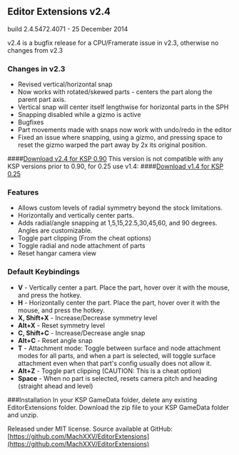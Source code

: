 ## Editor Extensions v2.4

build 2.4.5472.4071 - 25 December 2014

v2.4 is a bugfix release for a CPU/Framerate issue in v2.3, otherwise no changes from v2.3

### Changes in v2.3
* Revised vertical/horizontal snap
 * Now works with rotated/skewed parts - centers the part along the parent part axis.
 * Vertical snap will center itself lengthwise for horizontal parts in the SPH
 * Snapping disabled while a gizmo is active
* Bugfixes
 * Part movements made with snaps now work with undo/redo in the editor
 * Fixed an issue where snapping, using a gizmo, and pressing space to reset the gizmo warped the part away by 2x its original position.

####[Download v2.4 for KSP 0.90](https://github.com/MachXXV/EditorExtensions/releases/download/v2.4/EditorExtensions_v2.4.zip)
This version is not compatible with any KSP versions prior to 0.90, for 0.25 use v1.4:
####[Download v1.4 for KSP 0.25](https://github.com/MachXXV/EditorExtensions/releases/download/v1.4/EditorExtensions_v1.4.zip)

### Features
* Allows custom levels of radial symmetry beyond the stock limitations.
* Horizontally and vertically center parts.
* Adds radial/angle snapping at 1,5,15,22.5,30,45,60, and 90 degrees. Angles are customizable.
* Toggle part clipping (From the cheat options)
* Toggle radial and node attachment of parts
* Reset hangar camera view

### Default Keybindings
* **V** 			- Vertically center a part. Place the part, hover over it with the mouse, and press the hotkey.
* **H** 			- Horizontally center the part. Place the part, hover over it with the mouse, and press the hotkey.
* **X, Shift+X** 	- Increase/Decrease symmetry level
* **Alt+X** 		- Reset symmetry level
* **C, Shift+C** 	- Increase/Decrease angle snap
* **Alt+C**			- Reset angle snap
* **T** 			- Attachment mode: Toggle between surface and node attachment modes for all parts, and when a part is selected, will toggle surface attachment even when that part's config usually does not allow it.
* **Alt+Z** 		- Toggle part clipping (CAUTION: This is a cheat option)
* **Space** 		- When no part is selected, resets camera pitch and heading (straight ahead and level)

###Installation
In your KSP GameData folder, delete any existing EditorExtensions folder.
Download the zip file to your KSP GameData folder and unzip.

Released under MIT license.
Source available at GitHub: [https://github.com/MachXXV/EditorExtensions](https://github.com/MachXXV/EditorExtensions)

